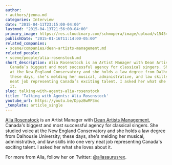 ```yaml
---
author:
- authors/jenna.md
categories: Interview
date: "2015-04-11T23:15:00-04:00"
lastmod: "2015-04-13T21:56:00-04:00"
primary_image: https://res.cloudinary.com/schmopera/image/upload/v1545409169/media/webhook-uploads/1428808435314/AliaRosenstock.jpg.jpg
publishDate: "2015-01-16T11:14:00-05:00"
related_companies:
- scene/companies/dean-artists-management.md
related_people:
- scene/people/alia-rosenstock.md
short_description: Alia Rosenstock is an Artist Manager with Dean Artists Management,
  Canada’s biggest and most successful agency for classical singers. She studied voice
  at the New England Conservatory and she holds a law degree from Dalhousie University;
  these days, she’s melding her musical, administrative, and law skills into one very
  neat job representing Canada’s exciting talent. I asked her what she loves about
  it.
slug: talking-with-agents-alia-rosenstock
title: 'Talking with Agents: Alia Rosenstock'
youtube_url: https://youtu.be/DppzBwMP3mc
_template: article_single
---
```


[Alia Rosenstock](https://www.linkedin.com/pub/alia-rosenstock/17/792/b40) is an Artist Manager with [Dean Artists Management](http://deanartists.com/), Canada's biggest and most successful agency for classical singers. She studied voice at the New England Conservatory and she holds a law degree from Dalhousie University; these days, she's melding her musical, administrative, and law skills into one very neat job representing Canada's exciting talent. I asked her what she loves about it.

For more from Alia, follow her on Twitter: [@aliasaurusrex](https://twitter.com/aliasaurusrex).
